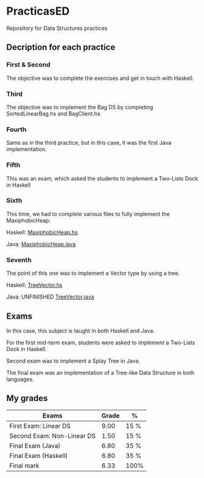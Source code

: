 # PracticasED
Repository for Data Structures practices

## Decription for each practice

### First & Second

The objective was to complete the exercises and get in touch with Haskell.

### Third

The objective was to implement the Bag DS by completing SortedLinearBag.hs and BagClient.hs

### Fourth

Same as in the third practice, but in this case, it was the first Java implementation.

### Fifth

This was an exam, which asked the students to implement a Two-Lists Dock in Haskell

### Sixth

This time, we had to complete various files to fully implement the MaxiphobicHeap:

Haskell:
[MaxiphobicHeap.hs](https://github.com/Orlek222/PracticasED/blob/main/Practica6/haskell/DataStructures/Heap/MaxiphobicHeap.hs)

Java:
[MaxiphobicHeap.java](https://github.com/Orlek222/PracticasED/blob/main/Practica6/java/src/dataStructures/heap/MaxiphobicHeap.java)

### Seventh

The point of this one was to implement a Vector type by using a tree.

Haskell:
[TreeVector.hs](https://github.com/Orlek222/PracticasED/blob/main/Practica7/haskell/TreeVector.hs)

Java: UNFINISHED
[TreeVector.java](https://github.com/Orlek222/PracticasED/blob/main/Practica7/java/src/dataStructures/vector/TreeVector.java)


## Exams

In this case, this subject is taught in both Haskell and Java.

For the first mid-term exam, students were asked to implement a Two-Lists Dock in Haskell.

Second exam was to implement a Splay Tree in Java.

The final exam was an implementation of a Tree-like Data Structure in both languages.

## My grades   

| Exams                     | Grade      | %    |
| --------------------------| ---------- | ---- |
| First Exam: Linear DS     |    9.00    | 15 % |
| Second Exam: Non-Linear DS|    1.50    | 15 % |
| Final Exam (Java)         |    6.80    | 35 % |
| Final Exam (Haskell)      |    6.80    | 35 % |
| Final mark                |    6.33    | 100% |
